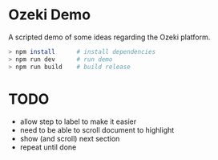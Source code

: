 # Ozeki Demo

A scripted demo of some ideas regarding the Ozeki platform.

```bash
> npm install      # install dependencies
> npm run dev      # run demo
> npm run build    # build release
```

# TODO

  * allow step to label to make it easier
  * need to be able to scroll document to highlight
  * show (and scroll) next section
  * repeat until done
